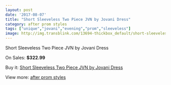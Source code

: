 ```yaml
---
layout: post
date: '2017-08-07'
title: "Short Sleeveless Two Piece JVN by Jovani Dress"
category: after prom styles
tags: ["unique","jovani","evening","prom","sleeveless"]
image: http://img.transblink.com/13694-thickbox_default/short-sleeveless-two-piece-jvn-by-jovani-dress.jpg
---
```

Short Sleeveless Two Piece JVN by Jovani Dress

On Sales: **$322.99**
<a href="https://www.transblink.com/en/after-prom-styles/4389-short-sleeveless-two-piece-jvn-by-jovani-dress.html"><amp-img layout="responsive" width="600" height="600" src="//img.transblink.com/13694-thickbox_default/short-sleeveless-two-piece-jvn-by-jovani-dress.jpg" alt="Short Sleeveless Two Piece JVN by Jovani Dress 0" /></a>
<a href="https://www.transblink.com/en/after-prom-styles/4389-short-sleeveless-two-piece-jvn-by-jovani-dress.html"><amp-img layout="responsive" width="600" height="600" src="//img.transblink.com/13697-thickbox_default/short-sleeveless-two-piece-jvn-by-jovani-dress.jpg" alt="Short Sleeveless Two Piece JVN by Jovani Dress 1" /></a>
<a href="https://www.transblink.com/en/after-prom-styles/4389-short-sleeveless-two-piece-jvn-by-jovani-dress.html"><amp-img layout="responsive" width="600" height="600" src="//img.transblink.com/13696-thickbox_default/short-sleeveless-two-piece-jvn-by-jovani-dress.jpg" alt="Short Sleeveless Two Piece JVN by Jovani Dress 2" /></a>
<a href="https://www.transblink.com/en/after-prom-styles/4389-short-sleeveless-two-piece-jvn-by-jovani-dress.html"><amp-img layout="responsive" width="600" height="600" src="//img.transblink.com/13695-thickbox_default/short-sleeveless-two-piece-jvn-by-jovani-dress.jpg" alt="Short Sleeveless Two Piece JVN by Jovani Dress 3" /></a>

Buy it: [Short Sleeveless Two Piece JVN by Jovani Dress](https://www.transblink.com/en/after-prom-styles/4389-short-sleeveless-two-piece-jvn-by-jovani-dress.html "Short Sleeveless Two Piece JVN by Jovani Dress")

View more: [after prom styles](https://www.transblink.com/en/55-after-prom-styles "after prom styles")